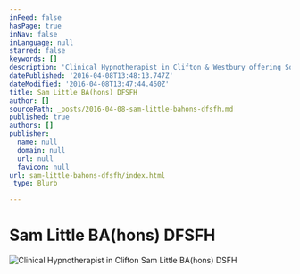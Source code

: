 ```yaml
---
inFeed: false
hasPage: true
inNav: false
inLanguage: null
starred: false
keywords: []
description: 'Clinical Hypnotherapist in Clifton & Westbury offering Solution Focused hypnotherapy, Psychotherapy and Coaching.'
datePublished: '2016-04-08T13:48:13.747Z'
dateModified: '2016-04-08T13:47:44.460Z'
title: Sam Little BA(hons) DFSFH
author: []
sourcePath: _posts/2016-04-08-sam-little-bahons-dfsfh.md
published: true
authors: []
publisher:
  name: null
  domain: null
  url: null
  favicon: null
url: sam-little-bahons-dfsfh/index.html
_type: Blurb

---
```

# Sam Little BA(hons) DFSFH
![Clinical Hypnotherapist in Clifton Sam Little BA(hons) DSFH](https://the-grid-user-content.s3-us-west-2.amazonaws.com/35df3385-a67d-4ad7-a6d0-63473e76779d.jpg)